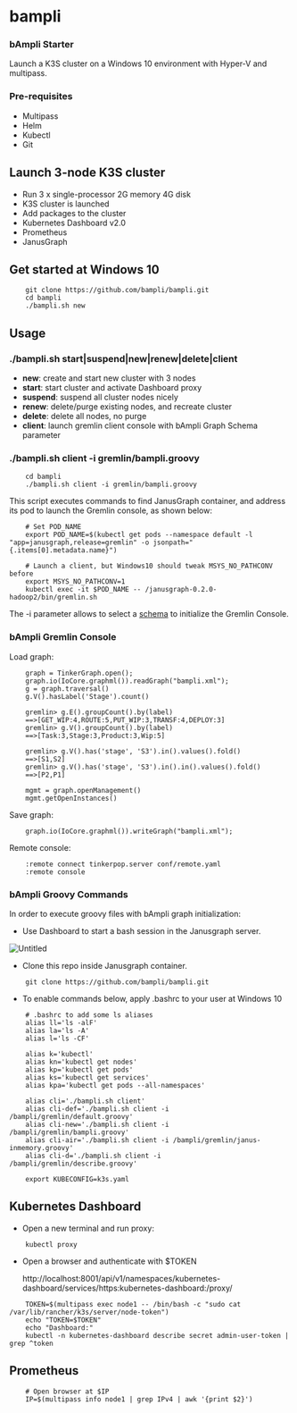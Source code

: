 # bampli
### bAmpli Starter 

Launch a K3S cluster on a Windows 10 environment with Hyper-V and multipass.

### Pre-requisites

- Multipass
- Helm
- Kubectl
- Git

## Launch 3-node K3S cluster

- Run 3 x single-processor 2G memory 4G disk
- K3S cluster is launched
- Add packages to the cluster
- Kubernetes Dashboard v2.0
- Prometheus
- JanusGraph

## Get started at Windows 10

```console
    git clone https://github.com/bampli/bampli.git
    cd bampli
    ./bampli.sh new
```
## Usage

### ./bampli.sh start|suspend|new|renew|delete|client

- **new**: create and start new cluster with 3 nodes
- **start**: start cluster and activate Dashboard proxy
- **suspend**: suspend all cluster nodes nicely
- **renew**: delete/purge existing nodes, and recreate cluster
- **delete**: delete all nodes, no purge
- **client**: launch gremlin client console with bAmpli Graph Schema parameter

### ./bampli.sh client -i gremlin/bampli.groovy
      
```console
    cd bampli
    ./bampli.sh client -i gremlin/bampli.groovy
```
This script executes commands to find JanusGraph container, and address its pod to launch the Gremlin console, as shown below:

```console
    # Set POD_NAME
    export POD_NAME=$(kubectl get pods --namespace default -l "app=janusgraph,release=gremlin" -o jsonpath="{.items[0].metadata.name}")

    # Launch a client, but Windows10 should tweak MSYS_NO_PATHCONV before
    export MSYS_NO_PATHCONV=1
    kubectl exec -it $POD_NAME -- /janusgraph-0.2.0-hadoop2/bin/gremlin.sh
```
The -i parameter allows to select a [schema](https://github.com/bampli/bampli/blob/master/gremlin/bampli.groovy) to initialize the Gremlin Console.

### bAmpli Gremlin Console

Load graph:
```console
    graph = TinkerGraph.open();
    graph.io(IoCore.graphml()).readGraph("bampli.xml");
    g = graph.traversal()
    g.V().hasLabel('Stage').count()

    gremlin> g.E().groupCount().by(label)
    ==>[GET_WIP:4,ROUTE:5,PUT_WIP:3,TRANSF:4,DEPLOY:3]
    gremlin> g.V().groupCount().by(label)
    ==>[Task:3,Stage:3,Product:3,Wip:5]
    
    gremlin> g.V().has('stage', 'S3').in().values().fold()
    ==>[S1,S2]
    gremlin> g.V().has('stage', 'S3').in().in().values().fold()
    ==>[P2,P1]

    mgmt = graph.openManagement()
    mgmt.getOpenInstances()
```

Save graph:
```console
    graph.io(IoCore.graphml()).writeGraph("bampli.xml");
```

Remote console:
```console
    :remote connect tinkerpop.server conf/remote.yaml
    :remote console
```

### bAmpli Groovy Commands

In order to execute groovy files with bAmpli graph initialization:

- Use Dashboard to start a bash session in the Janusgraph server.

![Untitled](https://user-images.githubusercontent.com/86032/84195227-96229b00-aa74-11ea-92c6-f17aa7ca5a26.png)

- Clone this repo inside Janusgraph container.

```console
    git clone https://github.com/bampli/bampli.git
```
- To enable commands below, apply .bashrc to your user at Windows 10

```console
    # .bashrc to add some ls aliases
    alias ll='ls -alF'
    alias la='ls -A'
    alias l='ls -CF'

    alias k='kubectl'
    alias kn='kubectl get nodes'
    alias kp='kubectl get pods'
    alias ks='kubectl get services'
    alias kpa='kubectl get pods --all-namespaces'

    alias cli='./bampli.sh client'
    alias cli-def='./bampli.sh client -i /bampli/gremlin/default.groovy'
    alias cli-new='./bampli.sh client -i /bampli/gremlin/bampli.groovy'
    alias cli-air='./bampli.sh client -i /bampli/gremlin/janus-inmemory.groovy'
    alias cli-d='./bampli.sh client -i /bampli/gremlin/describe.groovy'

    export KUBECONFIG=k3s.yaml
```

## Kubernetes Dashboard

- Open a new terminal and run proxy:

```console
    kubectl proxy
```

- Open a browser and authenticate with $TOKEN

    http://localhost:8001/api/v1/namespaces/kubernetes-dashboard/services/https:kubernetes-dashboard:/proxy/

```console  
    TOKEN=$(multipass exec node1 -- /bin/bash -c "sudo cat /var/lib/rancher/k3s/server/node-token")
    echo "TOKEN=$TOKEN"
    echo "Dashboard:"
    kubectl -n kubernetes-dashboard describe secret admin-user-token | grep ^token
```

## Prometheus

```console
    # Open browser at $IP
    IP=$(multipass info node1 | grep IPv4 | awk '{print $2}')
```
